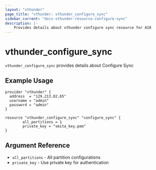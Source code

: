 ```yaml
---
layout: "vthunder"
page_title: "vthunder: vthunder_configure_sync"
sidebar_current: "docs-vthunder-resource-configure-sync"
description: |-
    Provides details about vthunder configure sync resource for A10
---
```


# vthunder\_configure\_sync

`vthunder_configure_sync` provides details about Configure Sync
## Example Usage


```hcl
provider "vthunder" {
  address  = "129.213.82.65"
  username = "admin"
  password = "admin"
}

resource "vthunder_configure_sync" "configure_sync" {
		all_partitions = 1
	    private_key = "smita_key.pem"
}
```

## Argument Reference

* `all_partitions` - All partition configurations
* `private_key` - Use private key for authentication
